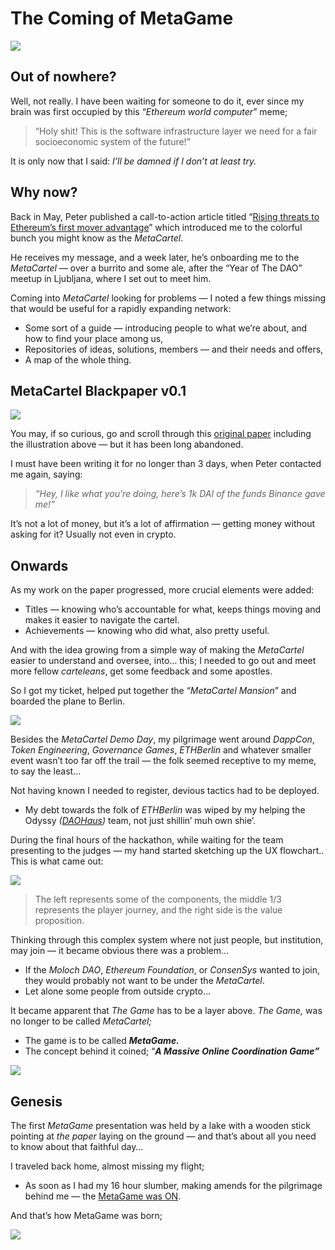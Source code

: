 ﻿
# The Coming of MetaGame
[![](https://cdn.substack.com/image/fetch/w_1456,c_limit,f_auto,q_auto:good/https%3A%2F%2Fbucketeer-e05bbc84-baa3-437e-9518-adb32be77984.s3.amazonaws.com%2Fpublic%2Fimages%2Fbd6756ff-8bb3-482a-8043-0a6be1d14532_1920x1080.png)](https://cdn.substack.com/image/fetch/c_limit,f_auto,q_auto:good/https%3A%2F%2Fbucketeer-e05bbc84-baa3-437e-9518-adb32be77984.s3.amazonaws.com%2Fpublic%2Fimages%2Fbd6756ff-8bb3-482a-8043-0a6be1d14532_1920x1080.png)

## Out of nowhere?

Well, not really. I have been waiting for someone to do it, ever since my brain was first occupied by this “_Ethereum world computer_” meme;

> “Holy shit! This is the software infrastructure layer we need for a fair socioeconomic system of the future!”

It is only now that I said: _I’ll be damned if I don’t at least try._
## Why now?

Back in May, Peter published a call-to-action article titled “[Rising threats to Ethereum’s first mover advantage](https://medium.com/metacartel/rising-threats-to-ethereums-first-mover-advantage-6138bd6c860)” which introduced me to the colorful bunch you might know as the _MetaCartel_.

He receives my message, and a week later, he’s onboarding me to the _MetaCartel_ — over a burrito and some ale, after the “Year of The DAO” meetup in Ljubljana, where I set out to meet him.

Coming into _MetaCartel_ looking for problems — I noted a few things missing that would be useful for a rapidly expanding network:

-   Some sort of a guide — introducing people to what we’re about, and how to find your place among us,
-   Repositories of ideas, solutions, members — and their needs and offers,
-   A map of the whole thing.
    

## MetaCartel Blackpaper v0.1

[![](https://cdn.substack.com/image/fetch/w_1456,c_limit,f_auto,q_auto:good/https%3A%2F%2Fbucketeer-e05bbc84-baa3-437e-9518-adb32be77984.s3.amazonaws.com%2Fpublic%2Fimages%2Fa6040c71-8657-4627-bfba-ec54dbc3c3a9_376x574.png)](https://cdn.substack.com/image/fetch/c_limit,f_auto,q_auto:good/https%3A%2F%2Fbucketeer-e05bbc84-baa3-437e-9518-adb32be77984.s3.amazonaws.com%2Fpublic%2Fimages%2Fa6040c71-8657-4627-bfba-ec54dbc3c3a9_376x574.png)

You may, if so curious, go and scroll through this [original paper](https://docs.google.com/document/d/1RZw3l3wDxrZuyVW0j-ipbFDyy-_xUtmMqSd4wo2STjQ/edit) including the illustration above — but it has been long abandoned.

I must have been writing it for no longer than 3 days, when Peter contacted me again, saying:

> _“Hey, I like what you’re doing, here’s 1k DAI of the funds Binance gave me!”_

It’s not a lot of money, but it’s a lot of affirmation — getting money without asking for it? Usually not even in crypto.

## Onwards

As my work on the paper progressed, more crucial elements were added:

-   Titles — knowing who’s accountable for what, keeps things moving and makes it easier to navigate the cartel.
-   Achievements — knowing who did what, also pretty useful.
    

And with the idea growing from a simple way of making the _MetaCartel_ easier to understand and oversee, into… this; I needed to go out and meet more fellow _carteleans_, get some feedback and some apostles.

So I got my ticket, helped put together the “_MetaCartel Mansion_” and boarded the plane to Berlin.

[![](https://cdn.substack.com/image/fetch/w_1456,c_limit,f_auto,q_auto:good/https%3A%2F%2Fbucketeer-e05bbc84-baa3-437e-9518-adb32be77984.s3.amazonaws.com%2Fpublic%2Fimages%2Fedb1e41c-5983-43af-90b7-e11edfdf262c_1279x647.jpeg)](https://cdn.substack.com/image/fetch/c_limit,f_auto,q_auto:good/https%3A%2F%2Fbucketeer-e05bbc84-baa3-437e-9518-adb32be77984.s3.amazonaws.com%2Fpublic%2Fimages%2Fedb1e41c-5983-43af-90b7-e11edfdf262c_1279x647.jpeg)

Besides the _MetaCartel Demo Day_, my pilgrimage went around _DappCon_, _Token Engineering_, _Governance Games_, _ETHBerlin_ and whatever smaller event wasn’t too far off the trail — the folk seemed receptive to my meme, to say the least...

Not having known I needed to register, devious tactics had to be deployed.

-   My debt towards the folk of _ETHBerlin_ was wiped by my helping the Odyssy _([DAOHaus](https://daohaus.club/))_ team, not just shillin’ muh own shie’.
    

During the final hours of the hackathon, while waiting for the team presenting to the judges — my hand started sketching up the UX flowchart.. This is what came out:

[![](https://cdn.substack.com/image/fetch/w_1456,c_limit,f_auto,q_auto:good/https%3A%2F%2Fbucketeer-e05bbc84-baa3-437e-9518-adb32be77984.s3.amazonaws.com%2Fpublic%2Fimages%2Fb5198a5b-57bc-404f-a077-5e52b15bb2ee_4000x2250.jpeg)](https://cdn.substack.com/image/fetch/c_limit,f_auto,q_auto:good/https%3A%2F%2Fbucketeer-e05bbc84-baa3-437e-9518-adb32be77984.s3.amazonaws.com%2Fpublic%2Fimages%2Fb5198a5b-57bc-404f-a077-5e52b15bb2ee_4000x2250.jpeg)

> The left represents some of the components, the middle 1/3 represents the player journey, and the right side is the value proposition.

Thinking through this complex system where not just people, but institution, may join — it became obvious there was a problem…

-   If the _Moloch DAO_, _Ethereum Foundation_, or _ConsenSys_ wanted to join, they would probably not want to be under the _MetaCartel_.
-   Let alone some people from outside crypto…
    

It became apparent that _The Game_ has to be a layer above. _The Game,_ was no longer to be called _MetaCartel;_

-   The game is to be called _**MetaGame.**_
-   The concept behind it coined; “_**A Massive Online Coordination Game”**_
    

[![](https://cdn.substack.com/image/fetch/w_1456,c_limit,f_auto,q_auto:good/https%3A%2F%2Fbucketeer-e05bbc84-baa3-437e-9518-adb32be77984.s3.amazonaws.com%2Fpublic%2Fimages%2Fcf13f30a-9850-4f74-b166-e43c65c93369_595x294.png)](https://cdn.substack.com/image/fetch/c_limit,f_auto,q_auto:good/https%3A%2F%2Fbucketeer-e05bbc84-baa3-437e-9518-adb32be77984.s3.amazonaws.com%2Fpublic%2Fimages%2Fcf13f30a-9850-4f74-b166-e43c65c93369_595x294.png)

## Genesis

The first _MetaGame_ presentation was held by a lake with a wooden stick pointing at _the paper_ laying on the ground — and that’s about all you need to know about that faithful day…

I traveled back home, almost missing my flight;

-   As soon as I had my 16 hour slumber, making amends for the pilgrimage behind me — the [MetaGame was ON](https://medium.com/@pethereum/wtf-is-metagame-93d4cd1294d2).
    

And that’s how MetaGame was born;

[![](https://cdn.substack.com/image/fetch/w_1456,c_limit,f_auto,q_auto:good/https%3A%2F%2Fbucketeer-e05bbc84-baa3-437e-9518-adb32be77984.s3.amazonaws.com%2Fpublic%2Fimages%2F5625496b-3565-43c3-ae04-38c53c701f72_1595x808.png)](https://cdn.substack.com/image/fetch/c_limit,f_auto,q_auto:good/https%3A%2F%2Fbucketeer-e05bbc84-baa3-437e-9518-adb32be77984.s3.amazonaws.com%2Fpublic%2Fimages%2F5625496b-3565-43c3-ae04-38c53c701f72_1595x808.png)
